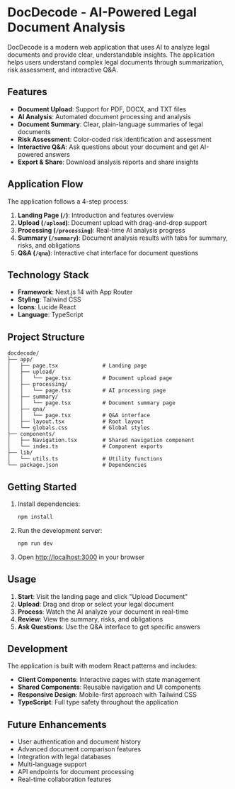 # DocDecode - AI-Powered Legal Document Analysis

DocDecode is a modern web application that uses AI to analyze legal documents and provide clear, understandable insights. The application helps users understand complex legal documents through summarization, risk assessment, and interactive Q&A.

## Features

- **Document Upload**: Support for PDF, DOCX, and TXT files
- **AI Analysis**: Automated document processing and analysis
- **Document Summary**: Clear, plain-language summaries of legal documents
- **Risk Assessment**: Color-coded risk identification and assessment
- **Interactive Q&A**: Ask questions about your document and get AI-powered answers
- **Export & Share**: Download analysis reports and share insights

## Application Flow

The application follows a 4-step process:

1. **Landing Page (`/`)**: Introduction and features overview
2. **Upload (`/upload`)**: Document upload with drag-and-drop support
3. **Processing (`/processing`)**: Real-time AI analysis progress
4. **Summary (`/summary`)**: Document analysis results with tabs for summary, risks, and obligations
5. **Q&A (`/qna`)**: Interactive chat interface for document questions

## Technology Stack

- **Framework**: Next.js 14 with App Router
- **Styling**: Tailwind CSS
- **Icons**: Lucide React
- **Language**: TypeScript

## Project Structure

```
docdecode/
├── app/
│   ├── page.tsx              # Landing page
│   ├── upload/
│   │   └── page.tsx          # Document upload page
│   ├── processing/
│   │   └── page.tsx          # AI processing page
│   ├── summary/
│   │   └── page.tsx          # Document summary page
│   ├── qna/
│   │   └── page.tsx          # Q&A interface
│   ├── layout.tsx            # Root layout
│   └── globals.css           # Global styles
├── components/
│   ├── Navigation.tsx        # Shared navigation component
│   └── index.ts              # Component exports
├── lib/
│   └── utils.ts              # Utility functions
└── package.json              # Dependencies
```

## Getting Started

1. Install dependencies:
   ```bash
   npm install
   ```

2. Run the development server:
   ```bash
   npm run dev
   ```

3. Open [http://localhost:3000](http://localhost:3000) in your browser

## Usage

1. **Start**: Visit the landing page and click "Upload Document"
2. **Upload**: Drag and drop or select your legal document
3. **Process**: Watch the AI analyze your document in real-time
4. **Review**: View the summary, risks, and obligations
5. **Ask Questions**: Use the Q&A interface to get specific answers

## Development

The application is built with modern React patterns and includes:

- **Client Components**: Interactive pages with state management
- **Shared Components**: Reusable navigation and UI components
- **Responsive Design**: Mobile-first approach with Tailwind CSS
- **TypeScript**: Full type safety throughout the application

## Future Enhancements

- User authentication and document history
- Advanced document comparison features
- Integration with legal databases
- Multi-language support
- API endpoints for document processing
- Real-time collaboration features
